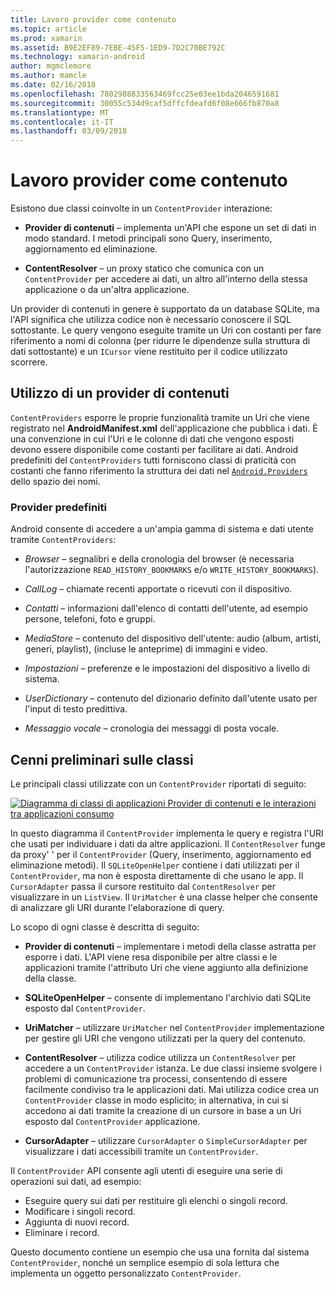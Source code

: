```yaml
---
title: Lavoro provider come contenuto
ms.topic: article
ms.prod: xamarin
ms.assetid: B9E2EF89-7EBE-45F5-1ED9-7D2C70BE792C
ms.technology: xamarin-android
author: mgmclemore
ms.author: mamcle
ms.date: 02/16/2018
ms.openlocfilehash: 7802988833563469fcc25e03ee1bda2046591681
ms.sourcegitcommit: 30055c534d9caf5dffcfdeafd6f08e666fb870a8
ms.translationtype: MT
ms.contentlocale: it-IT
ms.lasthandoff: 03/09/2018
---
```

# <a name="how-content-providers-work"></a>Lavoro provider come contenuto

Esistono due classi coinvolte in un `ContentProvider` interazione:

- **Provider di contenuti** &ndash; implementa un'API che espone un set di dati in modo standard. I metodi principali sono Query, inserimento, aggiornamento ed eliminazione.

- **ContentResolver** &ndash; un proxy statico che comunica con un `ContentProvider` per accedere ai dati, un altro all'interno della stessa applicazione o da un'altra applicazione.

Un provider di contenuti in genere è supportato da un database SQLite, ma l'API significa che utilizza codice non è necessario conoscere il SQL sottostante. Le query vengono eseguite tramite un Uri con costanti per fare riferimento a nomi di colonna (per ridurre le dipendenze sulla struttura di dati sottostante) e un `ICursor` viene restituito per il codice utilizzato scorrere.


## <a name="consuming-a-contentprovider"></a>Utilizzo di un provider di contenuti

`ContentProviders` esporre le proprie funzionalità tramite un Uri che viene registrato nel **AndroidManifest.xml** dell'applicazione che pubblica i dati. È una convenzione in cui l'Uri e le colonne di dati che vengono esposti devono essere disponibile come costanti per facilitare ai dati. Android predefiniti del `ContentProviders` tutti forniscono classi di praticità con costanti che fanno riferimento la struttura dei dati nel [ `Android.Providers` ](https://developer.xamarin.com/api/namespace/Android.Provider/) dello spazio dei nomi.



### <a name="built-in-providers"></a>Provider predefiniti

Android consente di accedere a un'ampia gamma di sistema e dati utente tramite `ContentProviders`:

- *Browser* &ndash; segnalibri e della cronologia del browser (è necessaria l'autorizzazione `READ_HISTORY_BOOKMARKS` e/o `WRITE_HISTORY_BOOKMARKS`).

- *CallLog* &ndash; chiamate recenti apportate o ricevuti con il dispositivo.

- *Contatti* &ndash; informazioni dall'elenco di contatti dell'utente, ad esempio persone, telefoni, foto e gruppi.

- *MediaStore* &ndash; contenuto del dispositivo dell'utente: audio (album, artisti, generi, playlist), (incluse le anteprime) di immagini e video.

- *Impostazioni* &ndash; preferenze e le impostazioni del dispositivo a livello di sistema.

- *UserDictionary* &ndash; contenuto del dizionario definito dall'utente usato per l'input di testo predittiva.

- *Messaggio vocale* &ndash; cronologia dei messaggi di posta vocale.



## <a name="classes-overview"></a>Cenni preliminari sulle classi

Le principali classi utilizzate con un `ContentProvider` riportati di seguito:

[![Diagramma di classi di applicazioni Provider di contenuti e le interazioni tra applicazioni consumo](how-it-works-images/classdiagram1.png)](how-it-works-images/classdiagram1.png#lightbox)

In questo diagramma il `ContentProvider` implementa le query e registra l'URI che usati per individuare i dati da altre applicazioni. Il `ContentResolver` funge da proxy' ' per il `ContentProvider` (Query, inserimento, aggiornamento ed eliminazione metodi). Il `SQLiteOpenHelper` contiene i dati utilizzati per il `ContentProvider`, ma non è esposta direttamente di che usano le app.
Il `CursorAdapter` passa il cursore restituito dal `ContentResolver` per visualizzare in un `ListView`. Il `UriMatcher` è una classe helper che consente di analizzare gli URI durante l'elaborazione di query.

Lo scopo di ogni classe è descritta di seguito:

- **Provider di contenuti** &ndash; implementare i metodi della classe astratta per esporre i dati. L'API viene resa disponibile per altre classi e le applicazioni tramite l'attributo Uri che viene aggiunto alla definizione della classe.

- **SQLiteOpenHelper** &ndash; consente di implementano l'archivio dati SQLite esposto dal `ContentProvider`.

- **UriMatcher** &ndash; utilizzare `UriMatcher` nel `ContentProvider` implementazione per gestire gli URI che vengono utilizzati per la query del contenuto.

- **ContentResolver** &ndash; utilizza codice utilizza un `ContentResolver` per accedere a un `ContentProvider` istanza. Le due classi insieme svolgere i problemi di comunicazione tra processi, consentendo di essere facilmente condiviso tra le applicazioni dati. Mai utilizza codice crea un `ContentProvider` classe in modo esplicito; in alternativa, in cui si accedono ai dati tramite la creazione di un cursore in base a un Uri esposto dal `ContentProvider` applicazione.

- **CursorAdapter** &ndash; utilizzare `CursorAdapter` o `SimpleCursorAdapter` per visualizzare i dati accessibili tramite un `ContentProvider`.

Il `ContentProvider` API consente agli utenti di eseguire una serie di operazioni sui dati, ad esempio:

-  Eseguire query sui dati per restituire gli elenchi o singoli record.
-  Modificare i singoli record.
-  Aggiunta di nuovi record.
-  Eliminare i record.

Questo documento contiene un esempio che usa una fornita dal sistema `ContentProvider`, nonché un semplice esempio di sola lettura che implementa un oggetto personalizzato `ContentProvider`.


